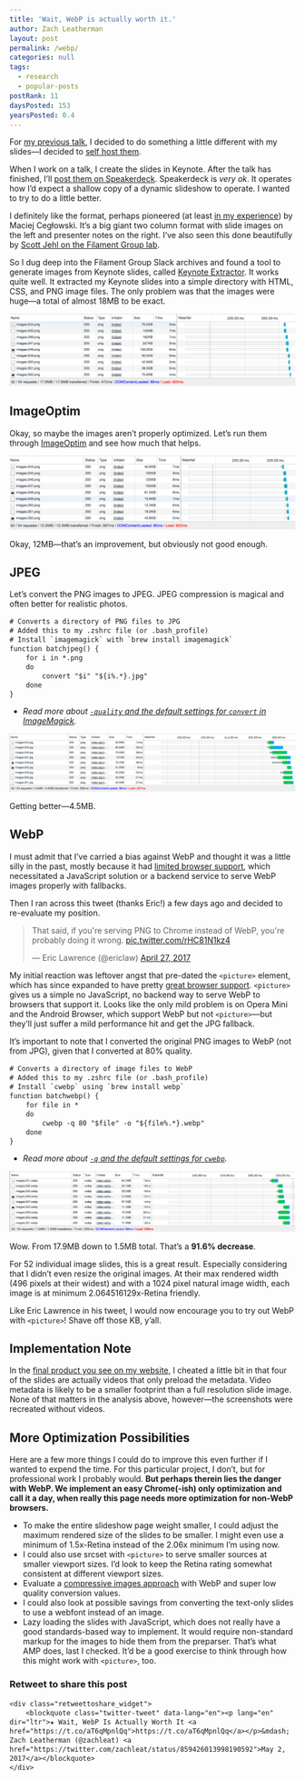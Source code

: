 ```yaml
---
title: 'Wait, WebP is actually worth it.'
author: Zach Leatherman
layout: post
permalink: /webp/
categories: null
tags:
  - research
  - popular-posts
postRank: 11
daysPosted: 153
yearsPosted: 0.4
---
```


For [my previous talk](/web/1m-cups-omaha/), I decided to do something a little different with my slides—I decided to [self host them](https://twitter.com/zachleat/status/815608036651896833).

When I work on a talk, I create the slides in Keynote. After the talk has finished, I’ll [post them on Speakerdeck](https://speakerdeck.com/zachleat). Speakerdeck is *very ok*. It operates how I’d expect a shallow copy of a dynamic slideshow to operate. I wanted to try to do a little better.

I definitely like the format, perhaps pioneered (at least [in my experience](http://idlewords.com/talks/website_obesity.htm)) by Maciej Cegłowski. It’s a big giant two column format with slide images on the left and presenter notes on the right. I’ve also seen this done beautifully by [Scott Jehl on the Filament Group lab](https://www.filamentgroup.com/lab/delivering-responsibly.html).

So I dug deep into the Filament Group Slack archives and found a tool to generate images from Keynote slides, called [Keynote Extractor](https://keynote-extractor.com/). It works quite well. It extracted my Keynote slides into a simple directory with HTML, CSS, and PNG image files. The only problem was that the images were huge—a total of almost 18MB to be exact.

<picture>
  <source type="image/webp" srcset="/web/img/posts/webp/0-original.webp">
  <img src="/web/img/posts/webp/0-original.png" alt="Devtools Screenshot showing 18MB download" class="primary">
</picture>

## ImageOptim

Okay, so maybe the images aren’t properly optimized. Let’s run them through [ImageOptim](https://imageoptim.com/) and see how much that helps.

<picture>
  <source type="image/webp" srcset="/web/img/posts/webp/1-imageoptim.webp">
  <img src="/web/img/posts/webp/1-imageoptim.png" alt="Devtools Screenshot showing 12MB download" class="primary">
</picture>

Okay, 12MB—that’s an improvement, but obviously not good enough.

## JPEG

Let’s convert the PNG images to JPEG. JPEG compression is magical and often better for realistic photos.

```
# Converts a directory of PNG files to JPG
# Added this to my .zshrc file (or .bash_profile)
# Install `imagemagick` with `brew install imagemagick`
function batchjpeg() {
	for i in *.png
	do
		convert "$i" "${i%.*}.jpg"
	done
}
```

* _Read more about [`-quality` and the default settings for `convert` in ImageMagick](http://www.imagemagick.org/script/command-line-options.php#quality)._

<picture>
  <source type="image/webp" srcset="/web/img/posts/webp/2-jpg.webp">
  <img src="/web/img/posts/webp/2-jpg.png" alt="Devtools Screenshot showing 4.5MB download" class="primary">
</picture>

Getting better—4.5MB.

## WebP

I must admit that I’ve carried a bias against WebP and thought it was a little silly in the past, mostly because it had [limited browser support](http://caniuse.com/#feat=webp), which necessitated a JavaScript solution or a backend service to serve WebP images properly with fallbacks.

Then I ran across this tweet (thanks Eric!) a few days ago and decided to re-evaluate my position.

<blockquote class="twitter-tweet" data-conversation="none" data-cards="hidden" data-lang="en"><p lang="en" dir="ltr">That said, if you&#39;re serving PNG to Chrome instead of WebP, you&#39;re probably doing it wrong. <a href="https://t.co/rHC81N1kz4">pic.twitter.com/rHC81N1kz4</a></p>&mdash; Eric Lawrence (@ericlaw) <a href="https://twitter.com/ericlaw/status/857645459589873664">April 27, 2017</a></blockquote>

My initial reaction was leftover angst that pre-dated the `<picture>` element, which has since expanded to have pretty [great browser support](http://caniuse.com/#feat=picture). `<picture>` gives us a simple no JavaScript, no backend way to serve WebP to browsers that support it. Looks like the only mild problem is on Opera Mini and the Android Browser, which support WebP but not `<picture>`—but they’ll just suffer a mild performance hit and get the JPG fallback.

It’s important to note that I converted the original PNG images to WebP (not from JPG), given that I converted at 80% quality.

```
# Converts a directory of image files to WebP
# Added this to my .zshrc file (or .bash_profile)
# Install `cwebp` using `brew install webp`
function batchwebp() {
	for file in *
	do
		cwebp -q 80 "$file" -o "${file%.*}.webp"
	done
}
```

* _Read more about [`-q` and the default settings for `cwebp`](https://developers.google.com/speed/webp/docs/cwebp)._

<picture>
  <source type="image/webp" srcset="/web/img/posts/webp/3-webp.webp">
  <img src="/web/img/posts/webp/3-webp.png" alt="Devtools Screenshot showing 1.5MB download" class="primary">
</picture>

Wow. From 17.9MB down to 1.5MB total. That’s a **91.6% decrease**.

For 52 individual image slides, this is a great result. Especially considering that I didn’t even resize the original images. At their max rendered width (496 pixels at their widest) and with a 1024 pixel natural image width, each image is at minimum 2.064516129x-Retina friendly.

Like Eric Lawrence in his tweet, I would now encourage you to try out WebP with `<picture>`! Shave off those KB, y’all.

## Implementation Note

In the [final product you see on my website](/web/1m-cups-omaha/), I cheated a little bit in that four of the slides are actually videos that only preload the metadata. Video metadata is likely to be a smaller footprint than a full resolution slide image. None of that matters in the analysis above, however—the screenshots were recreated without videos.

## More Optimization Possibilities

Here are a few more things I could do to improve this even further if I wanted to expend the time. For this particular project, I don’t, but for professional work I probably would. **But perhaps therein lies the danger with WebP. We implement an easy Chrome(-ish) only optimization and call it a day, when really this page needs more optimization for non-WebP browsers.**

* To make the entire slideshow page weight smaller, I could adjust the maximum rendered size of the slides to be smaller. I might even use a minimum of 1.5x-Retina instead of the 2.06x minimum I’m using now.
* I could also use srcset with `<picture>` to serve smaller sources at smaller viewport sizes. I’d look to keep the Retina rating somewhat consistent at different viewport sizes.
* Evaluate a [compressive images approach](https://www.filamentgroup.com/lab/compressive-images.html) with WebP and super low quality conversion values.
* I could also look at possible savings from converting the text-only slides to use a webfont instead of an image.
* Lazy loading the slides with JavaScript, which does not really have a good standards-based way to implement. It would require non-standard markup for the images to hide them from the preparser. That’s what AMP does, last I checked. It’d be a good exercise to think through how this might work with `<picture>`, too.

<div class="retweettoshare">
	<h3 class="retweettoshare_title">Retweet to share this post</h3>

	<div class="retweettoshare_widget">
		<blockquote class="twitter-tweet" data-lang="en"><p lang="en" dir="ltr">★ Wait, WebP Is Actually Worth It <a href="https://t.co/aT6qMpnlQq">https://t.co/aT6qMpnlQq</a></p>&mdash; Zach Leatherman (@zachleat) <a href="https://twitter.com/zachleat/status/859426013998190592">May 2, 2017</a></blockquote>
	</div>
</div>
